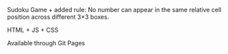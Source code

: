 Sudoku Game + added rule: No number can appear in the same relative cell position across different 3×3 boxes.

HTML + JS + CSS

Available through Git Pages
